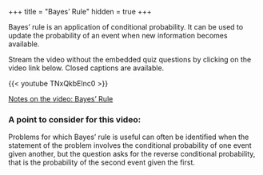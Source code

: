 +++
title = "Bayes’ Rule"
hidden = true
+++

Bayes’ rule is an application of conditional probability. It can be used to update the probability of an event when new information becomes available.

Stream the video without the embedded quiz questions by clicking on the video link below. Closed captions are available.

{{< youtube TNxQkbElnc0 >}}

[Notes on the video: Bayes’ Rule](../4-6-Bayes-Rules.pdf)

### A point to consider for this video:

Problems for which Bayes’ rule is useful can often be identified when the statement of the problem involves the conditional probability of one event given another, but the question asks for the reverse conditional probability, that is the probability of the second event given the first.